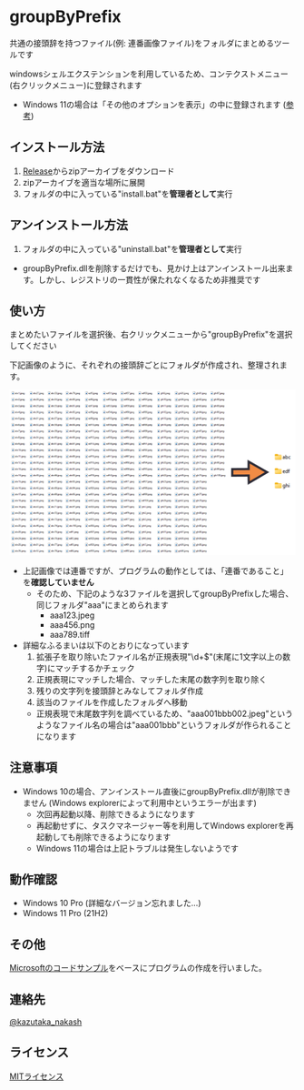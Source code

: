 # groupByPrefix
共通の接頭辞を持つファイル(例: 連番画像ファイル)をフォルダにまとめるツールです

windowsシェルエクステンションを利用しているため、コンテクストメニュー(右クリックメニュー)に登録されます
* Windows 11の場合は「その他のオプションを表示」の中に登録されます ([参考](https://forest.watch.impress.co.jp/docs/serial/win11must/1363937.html))

## インストール方法
1. [Release](https://github.com/n-taka/groupByPrefix/releases/tag/v1.0)からzipアーカイブをダウンロード
2. zipアーカイブを適当な場所に展開
3. フォルダの中に入っている"install.bat"を**管理者として**実行

## アンインストール方法
1. フォルダの中に入っている"uninstall.bat"を**管理者として**実行
* groupByPrefix.dllを削除するだけでも、見かけ上はアンインストール出来ます。しかし、レジストリの一貫性が保たれなくなるため非推奨です

## 使い方
まとめたいファイルを選択後、右クリックメニューから"groupByPrefix"を選択してください

下記画像のように、それぞれの接頭辞ごとにフォルダが作成され、整理されます。

![how to use](https://github.com/n-taka/groupByPrefix/blob/main/doc/image_0.png)

* 上記画像では連番ですが、プログラムの動作としては、「連番であること」を**確認していません**
  * そのため、下記のような3ファイルを選択してgroupByPrefixした場合、同じフォルダ"aaa"にまとめられます
    * aaa123.jpeg
    * aaa456.png
    * aaa789.tiff
* 詳細なふるまいは以下のとおりになっています
  1. 拡張子を取り除いたファイル名が正規表現"\d+$"(末尾に1文字以上の数字)にマッチするかチェック
  2. 正規表現にマッチした場合、マッチした末尾の数字列を取り除く
  3. 残りの文字列を接頭辞とみなしてフォルダ作成
  4. 該当のファイルを作成したフォルダへ移動
  * 正規表現で末尾数字列を調べているため、"aaa001bbb002.jpeg"というようなファイル名の場合は"aaa001bbb"というフォルダが作られることになります

## 注意事項
* Windows 10の場合、アンインストール直後にgroupByPrefix.dllが削除できません (Windows explorerによって利用中というエラーが出ます)
  * 次回再起動以降、削除できるようになります
  * 再起動せずに、タスクマネージャー等を利用してWindows explorerを再起動しても削除できるようになります
  * Windows 11の場合は上記トラブルは発生しないようです

## 動作確認
* Windows 10 Pro (詳細なバージョン忘れました…)
* Windows 11 Pro (21H2)

## その他
[Microsoftのコードサンプル](https://github.com/microsoftarchive/msdn-code-gallery-microsoft/tree/master/OneCodeTeam/C%2B%2B%20Windows%20Shell%20context%20menu%20handler%20(CppShellExtContextMenuHandler))をベースにプログラムの作成を行いました。

## 連絡先
[@kazutaka_nakash](https://twitter.com/kazutaka_nakash)

## ライセンス
[MITライセンス](https://github.com/n-taka/groupByPrefix/blob/main/LICENSE)
